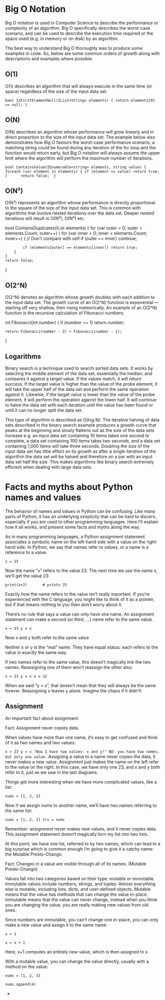 # Big O Notation
Big O notation is used in Computer Science to describe the performance or complexity of an algorithm. Big O specifically describes the worst-case scenario, and can be used to describe the execution time required or the space used (e.g. in memory or on disk) by an algorithm.

The best way to understand Big O thoroughly was to produce some examples in code. So, below are some common orders of growth along with descriptions and examples where possible.

## O(1)

O(1) describes an algorithm that will always execute in the same time (or space) regardless of the size of the input data set.

`
bool IsFirstElementNull(IList<String> elements)
{
    return elements[0] == null;
}
`

## O(N)

O(N) describes an algorithm whose performance will grow linearly and in direct proportion to the size of the input data set. The example below also demonstrates how Big O favours the worst-case performance scenario; a matching string could be found during any iteration of the for loop and the function would return early, but Big O notation will always assume the upper limit where the algorithm will perform the maximum number of iterations.

`
bool ContainsValue(IEnumerable<string> elements, string value)
{
    foreach (var element in elements)
    {
        if (element == value) return true; 
    }     
    return false; 
}
`
## O(N²)

O(N²) represents an algorithm whose performance is directly proportional to the square of the size of the input data set. This is common with algorithms that involve nested iterations over the data set. Deeper nested iterations will result in O(N³), O(N⁴) etc.


bool ContainsDuplicates(IList<string> elements)
{
    for (var outer = 0; outer < elements.Count; outer++) 
    {
        for (var inner = 0; inner < elements.Count; inner++) 
        { 
            // Don't compare with self 
            if (outer == inner) continue;             
            
            if (elements[outer] == elements[inner]) return true; 
        }
    }    
    return false;
}

## O(2^N)

O(2^N) denotes an algorithm whose growth doubles with each addition to the input data set. The growth curve of an O(2^N) function is exponential — starting off very shallow, then rising meteorically. An example of an O(2^N) function is the recursive calculation of Fibonacci numbers:


int Fibonacci(int number)
{
    if (number <= 1) return number;
       
    return Fibonacci(number - 2) + Fibonacci(number - 1); 
}

## Logarithms

Binary search is a technique used to search sorted data sets. It works by selecting the middle element of the data set, essentially the median, and compares it against a target value. If the values match, it will return success. If the target value is higher than the value of the probe element, it will take the upper half of the data set and perform the same operation against it. Likewise, if the target value is lower than the value of the probe element, it will perform the operation against the lower half. It will continue to halve the data set with each iteration until the value has been found or until it can no longer split the data set.

This type of algorithm is described as O(log N). The iterative halving of data sets described in the binary search example produces a growth curve that peaks at the beginning and slowly flattens out as the size of the data sets increase e.g. an input data set containing 10 items takes one second to complete, a data set containing 100 items takes two seconds, and a data set containing 1,000 items will take three seconds. Doubling the size of the input data set has little effect on its growth as after a single iteration of the algorithm the data set will be halved and therefore on a par with an input data set half the size. This makes algorithms like binary search extremely efficient when dealing with large data sets.

# Facts and myths about Python names and values

The behavior of names and values in Python can be confusing. Like many parts of Python, it has an underlying simplicity that can be hard to discern, especially if you are used to other programming languages. Here I’ll explain how it all works, and present some facts and myths along the way.

As in many programming languages, a Python assignment statement associates a symbolic name on the left-hand side with a value on the right-hand side. In Python, we say that names refer to values, or a name is a reference to a value:

`x = 23`

Now the name “x” refers to the value 23. The next time we use the name x, we’ll get the value 23:

`print(x+2)       # prints 25`

Exactly how the name refers to the value isn’t really important. If you’re experienced with the C language, you might like to think of it as a pointer, but if that means nothing to you then don’t worry about it.

There’s no rule that says a value can only have one name. An assignment statement can make a second (or third, ...) name refer to the same value.

`
x = 23
y = x
`

Now x and y both refer to the same value

Neither x or y is the “real” name. They have equal status: each refers to the value in exactly the same way.

If two names refer to the same value, this doesn’t magically link the two names. Reassigning one of them won’t reassign the other also:

`
x = 23
y = x
x = 12
`

When we said “y = x”, that doesn’t mean that they will always be the same forever. Reassigning x leaves y alone. Imagine the chaos if it didn’t!

## Assignment

An important fact about assignment:

Fact: Assignment never copies data.

When values have more than one name, it’s easy to get confused and think of it as two names and two values:

`
x = 23
y = x
 "Now I have two values: x and y!"
 NO: you have two names, but only one value.
`
Assigning a value to a name never copies the data, it never makes a new value. Assignment just makes the name on the left refer to the value on the right. In this case, we have only one 23, and x and y both refer to it, just as we saw in the last diagrams.

Things get more interesting when we have more complicated values, like a list:

`nums = [1, 2, 3]`

Now if we assign nums to another name, we’ll have two names referring to the same list:

`
nums = [1, 2, 3]
tri = nums
`

Remember: assignment never makes new values, and it never copies data. This assignment statement doesn’t magically turn my list into two lists.

At this point, we have one list, referred to by two names, which can lead to a big surprise which is common enough I’m going to give it a catchy name: the Mutable Presto-Chango.

Fact: Changes in a value are visible through all of its names. (Mutable Presto-Chango)

Values fall into two categories based on their type: mutable or immutable. Immutable values include numbers, strings, and tuples. Almost everything else is mutable, including lists, dicts, and user-defined objects. Mutable means that the value has methods that can change the value in-place. Immutable means that the value can never change, instead when you think you are changing the value, you are really making new values from old ones.

Since numbers are immutable, you can’t change one in-place, you can only make a new value and assign it to the same name:

`
x = 1
`

`x = x + 1
`

Here, x+1 computes an entirely new value, which is then assigned to x.

With a mutable value, you can change the value directly, usually with a method on the value:

`nums = [1, 2, 3]`

`nums.append(4)`

-